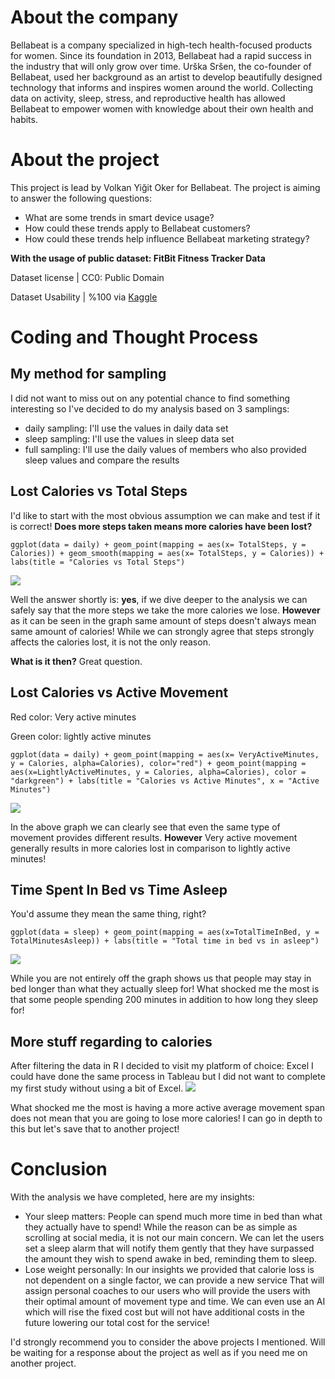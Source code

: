 # About the company
Bellabeat is a company specialized in high-tech health-focused products for women. Since its foundation in 2013, Bellabeat had a rapid success in the industry that will only grow over time. Urška Sršen, the co-founder of Bellabeat, used her background as an artist to develop beautifully designed technology that informs and inspires women around
the world. Collecting data on activity, sleep, stress, and reproductive health has allowed Bellabeat to empower women with knowledge about their own health and habits.

# About the project
This project is lead by Volkan Yiğit Oker for Bellabeat.
The project is aiming to answer the following questions:

 * What are some trends in smart device usage?
 * How could these trends apply to Bellabeat customers?
 * How could these trends help influence Bellabeat marketing strategy?
 
**With the usage of public dataset: FitBit Fitness Tracker Data**

Dataset license | CC0: Public Domain

Dataset Usability | %100 via [Kaggle](https://www.kaggle.com/datasets/arashnic/fitbit)

# Coding and Thought Process

## My method for sampling

I did not want to miss out on any potential chance to find something interesting so I've decided to do my analysis based on 3 samplings:

 * daily sampling: I'll use the values in daily data set 
 * sleep sampling: I'll use the values in sleep data set 
 * full sampling: I'll use the daily values of members who also provided sleep values and compare the results
 
## Lost Calories vs Total Steps
I'd like to start with the most obvious assumption we can make and test if it is correct!
**Does more steps taken means more calories have been lost?**
```{r}
ggplot(data = daily) + geom_point(mapping = aes(x= TotalSteps, y = Calories)) + geom_smooth(mapping = aes(x= TotalSteps, y = Calories)) + labs(title = "Calories vs Total Steps")
```
![](https://www.kaggleusercontent.com/kf/160312748/eyJhbGciOiJkaXIiLCJlbmMiOiJBMTI4Q0JDLUhTMjU2In0..Wh3dWtFjBeazDjrPCcjQrA.EEeCvoYRIF23ZNLR6HjshSQLHVpreZfBqaRS9TP6jFWVxBpTQgDoHiEgb1TA3fYcbRQ3aSh3f5uIdHr5-iS3xSU3ru7fphIlODatb3OYIH8rHWyA4lhQOuLz5AA8f5jOKh-_34iV74glDu9uXqQtJb3c_HND6qMeNzS2ydy0IUtBT3HaBAFjgNoEERwZxapSzHOfV7zMjRx6EOKVhZQnloBnsgvFkTyCn65Jy7vDsaGLGxPPIn3jMi1Vf4WbMoZWxbRMQO9aB4-6Nf48RqjMz087iNL6R5CP-IAFMyPnaBgQI38lZhexZxzky29zg3waSVSltgcDo70R4CiQekZjbOhRwyWd5mNb3VC6vPJOTXKdR6PZre65KK8NKfizJ0KFjOomPNLSGXZLHlpZOnnUt0sqn0mnPqmMW9mRF0fs7y-Cu1GuDHt2R8hnwS2HbzV2i9_dTRRwTSsicyl3KEiFc-RsEGDjdg3dnIEYbh2oKMAwMcVghkTEkp_KF30CLlxn_Y7vn_PRDMFWGQcoiiO97Ty91-jmi9TfssMg2vn8YEANPGCIP25m7aHRhvFIzoByEiEoXIzL0Uk8OFlPVD-XJOKBpk5JbHPeQjrJzH7DaLi9YZdLanDDePOF9dgCBbLrldxOOozIXzk-vMhYLem6MHyBBW1x0JrN5BWou9f93Fw.nYyBc5j5siFDuqGIB2DV0g/__results___files/__results___13_1.png)

Well the answer shortly is: **yes**, if we dive deeper to the analysis we can safely say that the more steps we take the more calories we lose. **However** as it can be seen in the graph same amount of steps doesn't always mean same amount of calories! While we can strongly agree that steps strongly affects the calories lost, it is not the only reason.

**What is it then?**
Great question.

## Lost Calories vs Active Movement

Red color: Very active minutes

Green color: lightly active minutes

```{r}
ggplot(data = daily) + geom_point(mapping = aes(x= VeryActiveMinutes, y = Calories, alpha=Calories), color="red") + geom_point(mapping = aes(x=LightlyActiveMinutes, y = Calories, alpha=Calories), color = "darkgreen") + labs(title = "Calories vs Active Minutes", x = "Active Minutes")
```
![](https://www.kaggleusercontent.com/kf/160312748/eyJhbGciOiJkaXIiLCJlbmMiOiJBMTI4Q0JDLUhTMjU2In0..Wh3dWtFjBeazDjrPCcjQrA.EEeCvoYRIF23ZNLR6HjshSQLHVpreZfBqaRS9TP6jFWVxBpTQgDoHiEgb1TA3fYcbRQ3aSh3f5uIdHr5-iS3xSU3ru7fphIlODatb3OYIH8rHWyA4lhQOuLz5AA8f5jOKh-_34iV74glDu9uXqQtJb3c_HND6qMeNzS2ydy0IUtBT3HaBAFjgNoEERwZxapSzHOfV7zMjRx6EOKVhZQnloBnsgvFkTyCn65Jy7vDsaGLGxPPIn3jMi1Vf4WbMoZWxbRMQO9aB4-6Nf48RqjMz087iNL6R5CP-IAFMyPnaBgQI38lZhexZxzky29zg3waSVSltgcDo70R4CiQekZjbOhRwyWd5mNb3VC6vPJOTXKdR6PZre65KK8NKfizJ0KFjOomPNLSGXZLHlpZOnnUt0sqn0mnPqmMW9mRF0fs7y-Cu1GuDHt2R8hnwS2HbzV2i9_dTRRwTSsicyl3KEiFc-RsEGDjdg3dnIEYbh2oKMAwMcVghkTEkp_KF30CLlxn_Y7vn_PRDMFWGQcoiiO97Ty91-jmi9TfssMg2vn8YEANPGCIP25m7aHRhvFIzoByEiEoXIzL0Uk8OFlPVD-XJOKBpk5JbHPeQjrJzH7DaLi9YZdLanDDePOF9dgCBbLrldxOOozIXzk-vMhYLem6MHyBBW1x0JrN5BWou9f93Fw.nYyBc5j5siFDuqGIB2DV0g/__results___files/__results___15_0.png)

In the above graph we can clearly see that even the same type of movement provides different results. **However** Very active movement generally results in more calories lost in comparison to lightly active minutes!

## Time Spent In Bed vs Time Asleep
You'd assume they mean the same thing, right?

```{r}
ggplot(data = sleep) + geom_point(mapping = aes(x=TotalTimeInBed, y = TotalMinutesAsleep)) + labs(title = "Total time in bed vs in asleep")
```
![](https://www.kaggleusercontent.com/kf/160312748/eyJhbGciOiJkaXIiLCJlbmMiOiJBMTI4Q0JDLUhTMjU2In0..Wh3dWtFjBeazDjrPCcjQrA.EEeCvoYRIF23ZNLR6HjshSQLHVpreZfBqaRS9TP6jFWVxBpTQgDoHiEgb1TA3fYcbRQ3aSh3f5uIdHr5-iS3xSU3ru7fphIlODatb3OYIH8rHWyA4lhQOuLz5AA8f5jOKh-_34iV74glDu9uXqQtJb3c_HND6qMeNzS2ydy0IUtBT3HaBAFjgNoEERwZxapSzHOfV7zMjRx6EOKVhZQnloBnsgvFkTyCn65Jy7vDsaGLGxPPIn3jMi1Vf4WbMoZWxbRMQO9aB4-6Nf48RqjMz087iNL6R5CP-IAFMyPnaBgQI38lZhexZxzky29zg3waSVSltgcDo70R4CiQekZjbOhRwyWd5mNb3VC6vPJOTXKdR6PZre65KK8NKfizJ0KFjOomPNLSGXZLHlpZOnnUt0sqn0mnPqmMW9mRF0fs7y-Cu1GuDHt2R8hnwS2HbzV2i9_dTRRwTSsicyl3KEiFc-RsEGDjdg3dnIEYbh2oKMAwMcVghkTEkp_KF30CLlxn_Y7vn_PRDMFWGQcoiiO97Ty91-jmi9TfssMg2vn8YEANPGCIP25m7aHRhvFIzoByEiEoXIzL0Uk8OFlPVD-XJOKBpk5JbHPeQjrJzH7DaLi9YZdLanDDePOF9dgCBbLrldxOOozIXzk-vMhYLem6MHyBBW1x0JrN5BWou9f93Fw.nYyBc5j5siFDuqGIB2DV0g/__results___files/__results___17_0.png)

While you are not entirely off the graph shows us that people may stay in bed longer than what they actually sleep for! What shocked me the most is that some people spending 200 minutes in addition to how long they sleep for!

## More stuff regarding to calories
After filtering the data in R I decided to visit my platform of choice: Excel
I could have done the same process in Tableau but I did not want to complete my first study without using a bit of Excel.
![](https://i.hizliresim.com/pdk5ea8.png)

What shocked me the most is having a more active average movement span does not mean that you are going to lose more calories! I can go in depth to this but let's save that to another project!

# Conclusion
With the analysis we have completed, here are my insights:

 * Your sleep matters:
   People can spend much more time in bed than what they actually have to spend! While the reason can be as simple as    scrolling at social media, it is not our main concern. We can let the users set a sleep alarm that will notify 
   them gently that they have surpassed the amount they wish to spend awake in bed, reminding them to sleep.
 * Lose weight personally:
   In our insights we provided that calorie loss is not dependent on a single factor, we can provide a new service
   That will assign personal coaches to our users who will provide the users with their optimal amount of movement
   type and time. We can even use an AI which will rise the fixed cost but will not have additional costs in the    
   future lowering our total cost for the service!

I'd strongly recommend you to consider the above projects I mentioned. Will be waiting for a response about the project as well as if you need me on another project.
